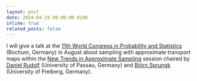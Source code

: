 ```yaml
---
layout: post
date: 2024-04-19 08:00:00-0100
inline: true
related_posts: false
---
```


I will give a talk at the [11th World Congress in Probability and Statistics](https://www.bernoulli-ims-worldcongress2024.org/) (Bochum, Germany) in August about sampling with approximate transport maps within the [New Trends in Approximate Sampling](https://www.bernoulli-ims-worldcongress2024.org/organized-contributed-paper-sessions) session chaired by [Daniel Rudolf](https://staff.fim.uni-passau.de/~rudolf/) (University of Passau, Germany) and [Björn Sprungk](https://scholar.google.de/citations?user=D3XfgpkAAAAJ) (University of Freiberg, Germany).


